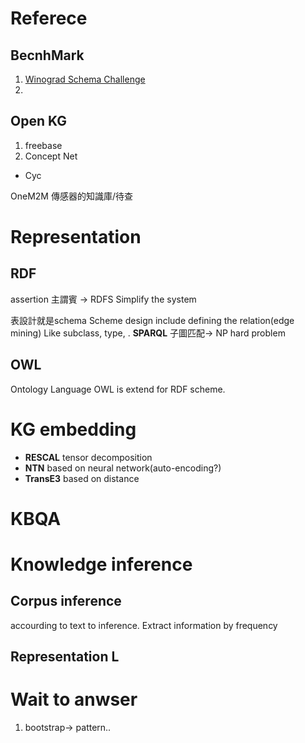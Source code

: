 # Referece
## BecnhMark
1. [Winograd Schema Challenge](http://commonsensereasoning.org/winograd.html)
2.
## Open KG
1. freebase
2. Concept Net
- Cyc


OneM2M
傳感器的知識庫/待查 
# Representation
## RDF
assertion
主謂賓
-> RDFS
Simplify the system

表設計就是schema
Scheme design include defining the relation(edge mining) Like subclass, type, .
**SPARQL**
子圖匹配-> NP hard problem
## OWL
Ontology Language
OWL is extend for RDF scheme.

# KG embedding
- **RESCAL** tensor decomposition
- **NTN** based on neural network(auto-encoding?)
- **TransE3** based on distance

# KBQA
# Knowledge inference
## Corpus inference
accourding to text to inference. Extract information by frequency
## Representation L

# Wait to anwser
1. bootstrap-> pattern..
<!--stackedit_data:
eyJoaXN0b3J5IjpbOTU0MTQyODg5LC0xNjMzOTcwNjc4LDE1Mz
U2NDc1ODcsOTc2MTAxMTQ0LDk1MDU2NTg3MSwtNjg1MTM3ODEw
XX0=
-->